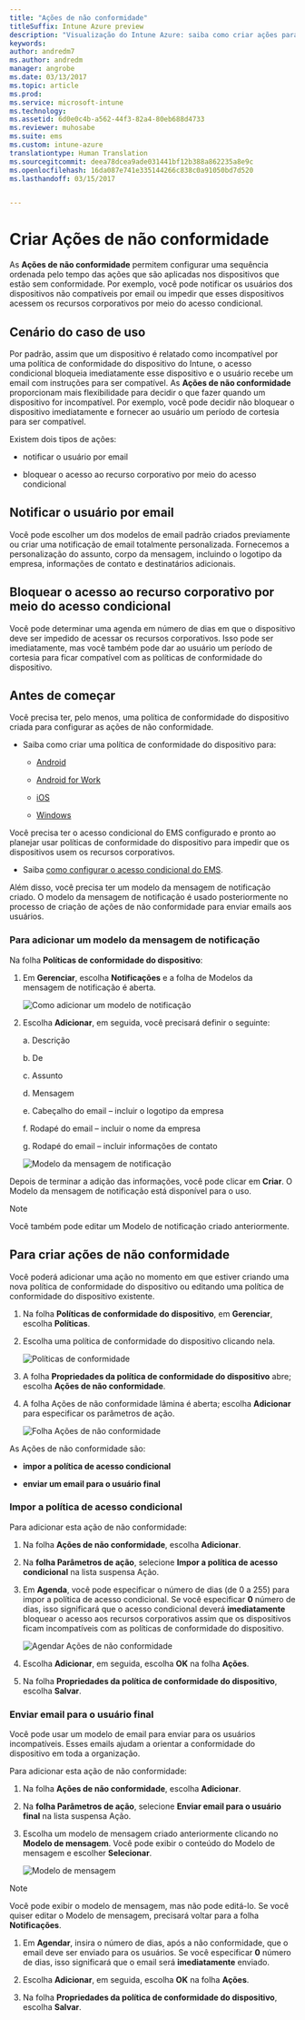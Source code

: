 ```yaml
---
title: "Ações de não conformidade"
titleSuffix: Intune Azure preview
description: "Visualização do Intune Azure: saiba como criar ações para os dispositivos incompatíveis"
keywords: 
author: andredm7
ms.author: andredm
manager: angrobe
ms.date: 03/13/2017
ms.topic: article
ms.prod: 
ms.service: microsoft-intune
ms.technology: 
ms.assetid: 6d0e0c4b-a562-44f3-82a4-80eb688d4733
ms.reviewer: muhosabe
ms.suite: ems
ms.custom: intune-azure
translationtype: Human Translation
ms.sourcegitcommit: deea78dcea9ade031441bf12b388a862235a8e9c
ms.openlocfilehash: 16da087e741e335144266c838c0a91050bd7d520
ms.lasthandoff: 03/15/2017


---
```


# <a name="create-actions-for-non-compliance"></a>Criar Ações de não conformidade

As **Ações de não conformidade** permitem configurar uma sequência ordenada pelo tempo das ações que são aplicadas nos dispositivos que estão sem conformidade. Por exemplo, você pode notificar os usuários dos dispositivos não compatíveis por email ou impedir que esses dispositivos acessem os recursos corporativos por meio do acesso condicional.

## <a name="use-case-scenario"></a>Cenário do caso de uso

Por padrão, assim que um dispositivo é relatado como incompatível por uma política de conformidade do dispositivo do Intune, o acesso condicional bloqueia imediatamente esse dispositivo e o usuário recebe um email com instruções para ser compatível. As **Ações de não conformidade** proporcionam mais flexibilidade para decidir o que fazer quando um dispositivo for incompatível. Por exemplo, você pode decidir não bloquear o dispositivo imediatamente e fornecer ao usuário um período de cortesia para ser compatível.

Existem dois tipos de ações:

-   notificar o usuário por email

-   bloquear o acesso ao recurso corporativo por meio do acesso condicional

## <a name="notify-the-user-via-email"></a>Notificar o usuário por email

Você pode escolher um dos modelos de email padrão criados previamente ou criar uma notificação de email totalmente personalizada. Fornecemos a personalização do assunto, corpo da mensagem, incluindo o logotipo da empresa, informações de contato e destinatários adicionais.

## <a name="block-corporate-resource-access-through-conditional-access"></a>Bloquear o acesso ao recurso corporativo por meio do acesso condicional

Você pode determinar uma agenda em número de dias em que o dispositivo deve ser impedido de acessar os recursos corporativos. Isso pode ser imediatamente, mas você também pode dar ao usuário um período de cortesia para ficar compatível com as políticas de conformidade do dispositivo.

## <a name="before-you-begin"></a>Antes de começar

Você precisa ter, pelo menos, uma política de conformidade do dispositivo criada para configurar as ações de não conformidade.

-   Saiba como criar uma política de conformidade do dispositivo para:

    -   [Android](https://docs.microsoft.com/intune-azure/set-device-compliance/create-a-compliance-policy-for-android)

    -   [Android for Work](https://docs.microsoft.com/intune-azure/set-device-compliance/create-a-compliance-policy-for-android-for-work)

    -   [iOS](https://docs.microsoft.com/intune-azure/set-device-compliance/create-a-compliance-policy-for-ios)

    -   [Windows](https://docs.microsoft.com/intune-azure/set-device-compliance/create-a-compliance-policy-for-windows)

Você precisa ter o acesso condicional do EMS configurado e pronto ao planejar usar políticas de conformidade do dispositivo para impedir que os dispositivos usem os recursos corporativos.

- Saiba [como configurar o acesso condicional do EMS](https://docs.microsoft.com/azure/active-directory/active-directory-conditional-access).

Além disso, você precisa ter um modelo da mensagem de notificação criado. O modelo da mensagem de notificação é usado posteriormente no processo de criação de ações de não conformidade para enviar emails aos usuários.

### <a name="to-add-a-notification-message-template"></a>Para adicionar um modelo da mensagem de notificação

Na folha **Políticas de conformidade do dispositivo**:

1.  Em **Gerenciar**, escolha **Notificações** e a folha de Modelos da mensagem de notificação é aberta.

    ![Como adicionar um modelo de notificação](../media/afnc-1.png)

2.  Escolha **Adicionar**, em seguida, você precisará definir o seguinte:

    a.  Descrição

    b.  De

    c.  Assunto

    d.  Mensagem

    e.  Cabeçalho do email – incluir o logotipo da empresa

    f.  Rodapé do email – incluir o nome da empresa

    g.  Rodapé do email – incluir informações de contato

     ![Modelo da mensagem de notificação](../media/afnc-2.png)

Depois de terminar a adição das informações, você pode clicar em **Criar**. O Modelo da mensagem de notificação está disponível para o uso.

> [!NOTE] 
> Você também pode editar um Modelo de notificação criado anteriormente.

## <a name="to-create-actions-for-non-compliance"></a>Para criar ações de não conformidade

Você poderá adicionar uma ação no momento em que estiver criando uma nova política de conformidade do dispositivo ou editando uma política de conformidade do dispositivo existente.

1.  Na folha **Políticas de conformidade do dispositivo**, em **Gerenciar**, escolha **Políticas**.

2.  Escolha uma política de conformidade do dispositivo clicando nela.

    ![Políticas de conformidade](../media/afnc-3.png)

3.  A folha **Propriedades da política de conformidade do dispositivo** abre; escolha **Ações de não conformidade**.

4.  A folha Ações de não conformidade lâmina é aberta; escolha **Adicionar** para especificar os parâmetros de ação.

    ![Folha Ações de não conformidade](../media/afnc-4.png)

As Ações de não conformidade são:

-   **impor a política de acesso condicional**

-   **enviar um email para o usuário final**

### <a name="enforce-conditional-access-policy"></a>Impor a política de acesso condicional

Para adicionar esta ação de não conformidade:

1.  Na folha **Ações de não conformidade**, escolha **Adicionar**.

2.  Na **folha Parâmetros de ação**, selecione **Impor a política de acesso condicional** na lista suspensa Ação.

3.  Em **Agenda**, você pode especificar o número de dias (de 0 a 255) para impor a política de acesso condicional. Se você especificar **0** número de dias, isso significará que o acesso condicional deverá **imediatamente** bloquear o acesso aos recursos corporativos assim que os dispositivos ficam incompatíveis com as políticas de conformidade do dispositivo.

    ![Agendar Ações de não conformidade](../media/afnc-5.png)

4.  Escolha **Adicionar**, em seguida, escolha **OK** na folha **Ações**.

5.  Na folha **Propriedades da política de conformidade do dispositivo**, escolha **Salvar**.

### <a name="send-e-mail-to-end-user"></a>Enviar email para o usuário final

Você pode usar um modelo de email para enviar para os usuários incompatíveis. Esses emails ajudam a orientar a conformidade do dispositivo em toda a organização.

Para adicionar esta ação de não conformidade:

1.  Na folha **Ações de não conformidade**, escolha **Adicionar**.

2.  Na **folha Parâmetros de ação**, selecione **Enviar email para o usuário final** na lista suspensa Ação.

3.  Escolha um modelo de mensagem criado anteriormente clicando no **Modelo de mensagem**. Você pode exibir o conteúdo do Modelo de mensagem e escolher **Selecionar**.

    ![Modelo de mensagem](../media/afnc-6.png)

> [!NOTE] 
> Você pode exibir o modelo de mensagem, mas não pode editá-lo. Se você quiser editar o Modelo de mensagem, precisará voltar para a folha **Notificações**.

1.  Em **Agendar**, insira o número de dias, após a não conformidade, que o email deve ser enviado para os usuários. Se você especificar **0** número de dias, isso significará que o email será **imediatamente** enviado.

2.  Escolha **Adicionar**, em seguida, escolha **OK** na folha **Ações**.

3.  Na folha **Propriedades da política de conformidade do dispositivo**, escolha **Salvar**.

